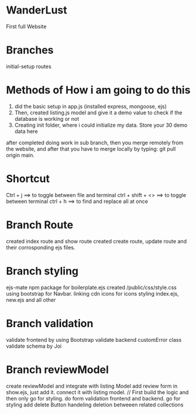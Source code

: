 # WanderLust
First full Website

# Branches

initial-setup
routes

# Methods of How i am going to do this

1. did the basic setup in app.js (installed express, mongoose, ejs)
2. Then, created listing.js model and give it a demo value to check if the database is working or not
3. Creating init folder, where i could initialize my data. Store your 30 demo data here

after completed doing work in sub branch, then you merge remotely from the website, and after that you have to merge locally by typing: git pull origin main.
# Shortcut
Ctrl + j ==> to toggle between file and terminal
ctrl + shift + <> ==> to toggle between terminal
ctrl + h ==> to find and replace all at once


# Branch Route
created index route and show route
created create route, update route and their corrosponding ejs files.

# Branch styling
ejs-mate npm package for boilerplate.ejs
created /public/css/style.css
using bootstrap for Navbar.
linking cdn icons for icons
styling index.ejs, new.ejs and all other

# Branch validation
validate frontend by using Bootstrap
validate backend 
customError class
validate schema by Joi

# Branch reviewModel
create reviewModel and integrate with listing Model
add review form in show.ejs, just add it. connect it with listing model.
// First build the logic and then only go for styling.
do form validation frontend and backend.
go for styling
add delete Button
handeling deletion betweeen related collections


